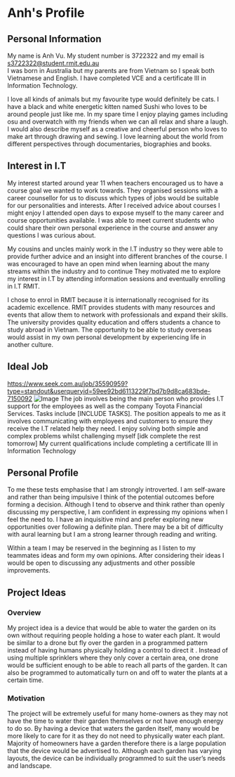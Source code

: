 # Anh's Profile

## Personal Information
My name is Anh Vu. My student number is 3722322 and my email is s3722322@student.rmit.edu.au  
I was born in Australia but my parents are from Vietnam so I speak both Vietnamese and English. I have completed VCE and a certificate III in Information Technology.

I love all kinds of animals but my favourite type would definitely be cats. I have a black and white energetic kitten named Sushi who loves to be around people just like me. In my spare time I enjoy playing games including osu and overwatch with my friends when we can all relax and share a laugh. I would also describe myself as a creative and cheerful person who loves to make art through drawing and sewing. I love learning about the world from different perspectives through documentaries, biographies and books.  

## Interest in I.T
My interest started around year 11 when teachers encouraged us to have a course goal we wanted to work towards. They organised sessions with a career counsellor for us to discuss which types of jobs would be suitable for our personalities and interests. After I received advice about courses I might enjoy I attended open days to expose myself to the many career and course opportunities available. I was able to meet current students who could share their own personal experience in the course and answer any questions I was curious about. 

My cousins and uncles mainly work in the I.T industry so they were able to provide further advice and an insight into different branches of the course. I was encouraged to have an open mind when learning about the many streams within the industry and to continue They motivated me to explore my interest in I.T by attending information sessions and eventually enrolling in I.T RMIT.

I chose to enrol in RMIT because it is internationally recognised for its academic excellence. RMIT provides students with many resources and events that allow them to network with professionals and expand their skills. The university provides quality education and offers students a chance to study abroad in Vietnam. The opportunity to be able to study overseas would assist in my own personal development by experiencing life in another culture.

## Ideal Job
https://www.seek.com.au/job/35590959?type=standout&userqueryid=59ee92bd6113229f7bd7b9d8ca683bde-7150092
![Image](file:///F:/RMIT/Information%20Technology/Assignment%201/Capture.JPG)
The job involves being the main person who provides I.T support for the employees as well as the company Toyota Financial Services. Tasks include [INCLUDE TASKS]. The position appeals to me as it involves communicating with employees and customers to ensure they receive the I.T related help they need. I enjoy solving both simple and complex problems whilst challenging myself [idk complete the rest tomorrow]
My current qualifications include completing a certificate III in Information Technology

## Personal Profile
To me these tests emphasise that I am strongly introverted. I am self-aware and rather than being impulsive I think of the potential outcomes before forming a decision. Although I tend to observe and think rather than openly discussing my perspective, I am confident in expressing my opinions when I feel the need to. I have an inquisitive mind and prefer exploring new opportunities over following a definite plan. There may be a bit of difficulty with aural learning but I am a strong learner through reading and writing. 

Within a team I may be reserved in the beginning as I listen to my teammates ideas and form my own opinions. After considering their ideas I would be open to discussing any adjustments and other possible improvements. 

## Project Ideas
### Overview
My project idea is a device that would be able to water the garden on its own without requiring people holding a hose to water each plant. It would be similar to a drone but fly over the garden in a programmed pattern instead of having humans physically holding a control to direct it . Instead of using multiple sprinklers where they only cover a certain area, one drone would be sufficient enough to be able to reach all parts of the garden. It can also be programmed to automatically turn on and off to water the plants at a certain time.

### Motivation
The project will be extremely useful for many home-owners as they may not have the time to water their garden themselves or not have enough energy to do so. By having a device that waters the garden itself, many would be more likely to care for it as they do not need to physically water each plant. Majority of homeowners have a garden therefore there is a large population that the device would be advertised to. Although each garden has varying layouts, the device can be individually programmed to suit the user’s needs and landscape.
